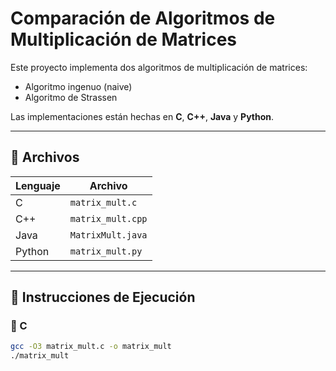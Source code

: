 # Comparación de Algoritmos de Multiplicación de Matrices

Este proyecto implementa dos algoritmos de multiplicación de matrices:
- Algoritmo ingenuo (naive)
- Algoritmo de Strassen

Las implementaciones están hechas en **C**, **C++**, **Java** y **Python**.

---

## 📁 Archivos

| Lenguaje | Archivo              |
|----------|----------------------|
| C        | `matrix_mult.c`      |
| C++      | `matrix_mult.cpp`    |
| Java     | `MatrixMult.java`    |
| Python   | `matrix_mult.py`     |

---

## 🚀 Instrucciones de Ejecución

### 🔷 C

```bash
gcc -O3 matrix_mult.c -o matrix_mult
./matrix_mult
